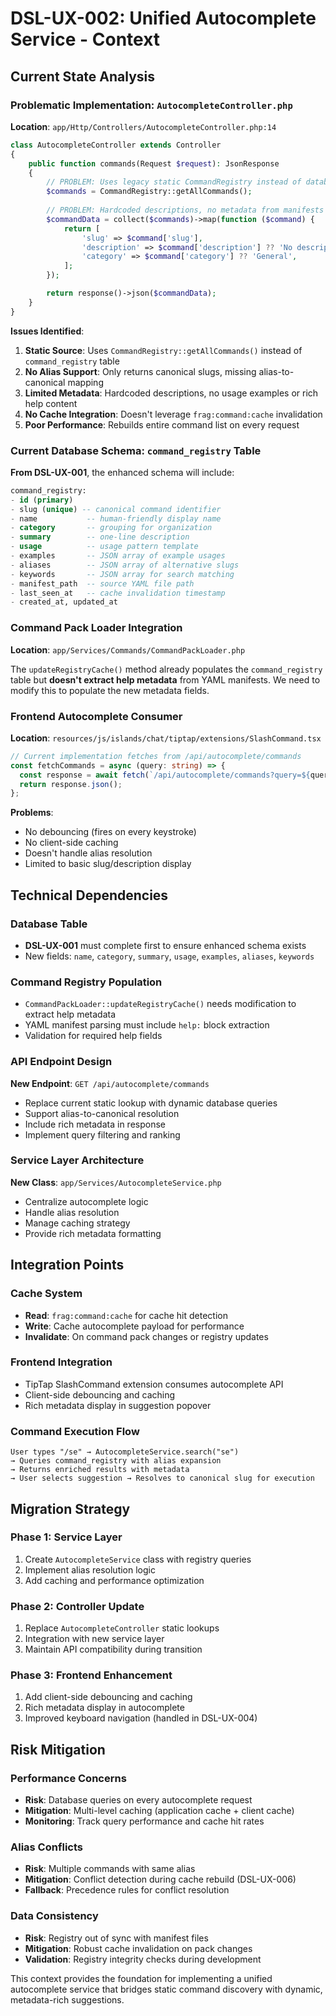 # DSL-UX-002: Unified Autocomplete Service - Context

## Current State Analysis

### Problematic Implementation: `AutocompleteController.php`
**Location**: `app/Http/Controllers/AutocompleteController.php:14`

```php
class AutocompleteController extends Controller
{
    public function commands(Request $request): JsonResponse
    {
        // PROBLEM: Uses legacy static CommandRegistry instead of database
        $commands = CommandRegistry::getAllCommands();
        
        // PROBLEM: Hardcoded descriptions, no metadata from manifests
        $commandData = collect($commands)->map(function ($command) {
            return [
                'slug' => $command['slug'],
                'description' => $command['description'] ?? 'No description available',
                'category' => $command['category'] ?? 'General',
            ];
        });

        return response()->json($commandData);
    }
}
```

**Issues Identified**:
1. **Static Source**: Uses `CommandRegistry::getAllCommands()` instead of `command_registry` table
2. **No Alias Support**: Only returns canonical slugs, missing alias-to-canonical mapping
3. **Limited Metadata**: Hardcoded descriptions, no usage examples or rich help content
4. **No Cache Integration**: Doesn't leverage `frag:command:cache` invalidation
5. **Poor Performance**: Rebuilds entire command list on every request

### Current Database Schema: `command_registry` Table
**From DSL-UX-001**, the enhanced schema will include:
```sql
command_registry:
- id (primary)
- slug (unique) -- canonical command identifier
- name           -- human-friendly display name  
- category       -- grouping for organization
- summary        -- one-line description
- usage          -- usage pattern template
- examples       -- JSON array of example usages
- aliases        -- JSON array of alternative slugs
- keywords       -- JSON array for search matching
- manifest_path  -- source YAML file path
- last_seen_at   -- cache invalidation timestamp
- created_at, updated_at
```

### Command Pack Loader Integration
**Location**: `app/Services/Commands/CommandPackLoader.php`

The `updateRegistryCache()` method already populates the `command_registry` table but **doesn't extract help metadata** from YAML manifests. We need to modify this to populate the new metadata fields.

### Frontend Autocomplete Consumer
**Location**: `resources/js/islands/chat/tiptap/extensions/SlashCommand.tsx`

```typescript
// Current implementation fetches from /api/autocomplete/commands
const fetchCommands = async (query: string) => {
  const response = await fetch(`/api/autocomplete/commands?query=${query}`);
  return response.json();
};
```

**Problems**:
- No debouncing (fires on every keystroke)
- No client-side caching
- Doesn't handle alias resolution
- Limited to basic slug/description display

## Technical Dependencies

### Database Table
- **DSL-UX-001** must complete first to ensure enhanced schema exists
- New fields: `name`, `category`, `summary`, `usage`, `examples`, `aliases`, `keywords`

### Command Registry Population
- `CommandPackLoader::updateRegistryCache()` needs modification to extract help metadata
- YAML manifest parsing must include `help:` block extraction
- Validation for required help fields

### API Endpoint Design
**New Endpoint**: `GET /api/autocomplete/commands`
- Replace current static lookup with dynamic database queries
- Support alias-to-canonical resolution
- Include rich metadata in response
- Implement query filtering and ranking

### Service Layer Architecture
**New Class**: `app/Services/AutocompleteService.php`
- Centralize autocomplete logic
- Handle alias resolution
- Manage caching strategy
- Provide rich metadata formatting

## Integration Points

### Cache System
- **Read**: `frag:command:cache` for cache hit detection
- **Write**: Cache autocomplete payload for performance
- **Invalidate**: On command pack changes or registry updates

### Frontend Integration
- TipTap SlashCommand extension consumes autocomplete API
- Client-side debouncing and caching
- Rich metadata display in suggestion popover

### Command Execution Flow
```
User types "/se" → AutocompleteService.search("se") 
→ Queries command_registry with alias expansion
→ Returns enriched results with metadata
→ User selects suggestion → Resolves to canonical slug for execution
```

## Migration Strategy

### Phase 1: Service Layer
1. Create `AutocompleteService` class with registry queries
2. Implement alias resolution logic
3. Add caching and performance optimization

### Phase 2: Controller Update
1. Replace `AutocompleteController` static lookups
2. Integration with new service layer
3. Maintain API compatibility during transition

### Phase 3: Frontend Enhancement
1. Add client-side debouncing and caching
2. Rich metadata display in autocomplete
3. Improved keyboard navigation (handled in DSL-UX-004)

## Risk Mitigation

### Performance Concerns
- **Risk**: Database queries on every autocomplete request
- **Mitigation**: Multi-level caching (application cache + client cache)
- **Monitoring**: Track query performance and cache hit rates

### Alias Conflicts
- **Risk**: Multiple commands with same alias
- **Mitigation**: Conflict detection during cache rebuild (DSL-UX-006)
- **Fallback**: Precedence rules for conflict resolution

### Data Consistency
- **Risk**: Registry out of sync with manifest files
- **Mitigation**: Robust cache invalidation on pack changes
- **Validation**: Registry integrity checks during development

This context provides the foundation for implementing a unified autocomplete service that bridges static command discovery with dynamic, metadata-rich suggestions.